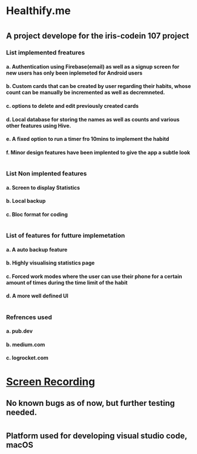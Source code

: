 # Healthify.me
#
## A project develope for the iris-codein 107 project
### List implemented freatures
#### a. Authentication using Firebase(email) as well as a signup screen for new users has only been inplemeted for Android users
#### b. Custom cards that can be created by user regarding their habits, whose count can be manually be incremented as well as decremneted.
#### c. options to delete and edit previously created cards
#### d. Local database for storing the names as well as counts and various other features using Hive.
#### e. A fixed option to run a timer fro 10mins to implement the habitd
#### f. Minor design features have been implented to give the app a subtle look
#
#
### List Non implented features
#### a. Screen to display Statistics
#### b. Local backup
#### c. Bloc format for coding
#
#
### List of features  for futture implemetation
#### a. A auto backup feature
#### b. Highly visualising statistics page
#### c. Forced work modes where the user can use their phone for a certain amount of times during the time limit of the habit
#### d. A more well defined UI
#
### Refrences used 
#### a. pub.dev
#### b. medium.com
#### c. logrocket.com
#
# <a href="[https://www.google.com/](https://drive.google.com/drive/folders/1x5galaEA6BZZh_ECiFgQaNRTOJIOiQrV?usp=sharing)" target="_blank">Screen Recording</a>
## No known bugs  as of now, but further testing needed.
#
## Platform used for developing visual studio code, macOS


